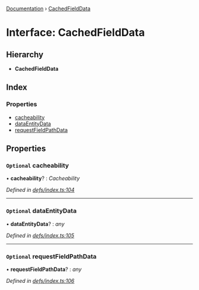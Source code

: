 [Documentation](../README.md) › [CachedFieldData](cachedfielddata.md)

# Interface: CachedFieldData

## Hierarchy

* **CachedFieldData**

## Index

### Properties

* [cacheability](cachedfielddata.md#optional-cacheability)
* [dataEntityData](cachedfielddata.md#optional-dataentitydata)
* [requestFieldPathData](cachedfielddata.md#optional-requestfieldpathdata)

## Properties

### `Optional` cacheability

• **cacheability**? : *Cacheability*

*Defined in [defs/index.ts:104](https://github.com/badbatch/graphql-box/blob/25fe942/packages/cache-manager/src/defs/index.ts#L104)*

___

### `Optional` dataEntityData

• **dataEntityData**? : *any*

*Defined in [defs/index.ts:105](https://github.com/badbatch/graphql-box/blob/25fe942/packages/cache-manager/src/defs/index.ts#L105)*

___

### `Optional` requestFieldPathData

• **requestFieldPathData**? : *any*

*Defined in [defs/index.ts:106](https://github.com/badbatch/graphql-box/blob/25fe942/packages/cache-manager/src/defs/index.ts#L106)*

